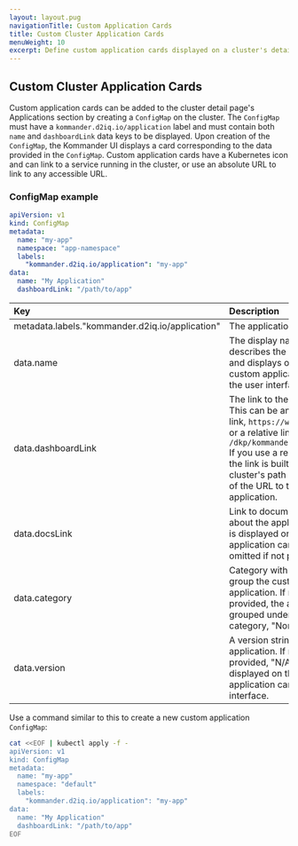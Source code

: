 ```yaml
---
layout: layout.pug
navigationTitle: Custom Application Cards
title: Custom Cluster Application Cards
menuWeight: 10
excerpt: Define custom application cards displayed on a cluster's detail page.
---
```


## Custom Cluster Application Cards

Custom application cards can be added to the cluster detail page's Applications section by creating a `ConfigMap` on the cluster. The `ConfigMap` must have a `kommander.d2iq.io/application` label and must contain both `name` and `dashboardLink` data keys to be displayed. Upon creation of the `ConfigMap`, the Kommander UI displays a card corresponding to the data provided in the `ConfigMap`. Custom application cards have a Kubernetes icon and can link to a service running in the cluster, or use an absolute URL to link to any accessible URL.

### ConfigMap example

```yaml
apiVersion: v1
kind: ConfigMap
metadata:
  name: "my-app"
  namespace: "app-namespace"
  labels:
    "kommander.d2iq.io/application": "my-app"
data:
  name: "My Application"
  dashboardLink: "/path/to/app"
```

| Key                                             | Description                                                                                                                                                                                                                                          | Required |
| :---------------------------------------------- | :--------------------------------------------------------------------------------------------------------------------------------------------------------------------------------------------------------------------------------------------------- | :------: |
| metadata.labels."kommander.d2iq.io/application" | The application name (ID).                                                                                                                                                                                                                           |    X     |
| data.name                                       | The display name that describes the application and displays on the custom application card in the user interface.                                                                                                                            |    X     |
| data.dashboardLink                              | The link to the application. This can be an absolute link, `https://www.d2iq.com` or a relative link, `/dkp/kommander/dashboard.` If you use a relative link, the link is built using the cluster's path as the base of the URL to the application. |    X     |
| data.docsLink                                   | Link to documentation about the application. This is displayed on the application card, but omitted if not present.                                                                                                                                  |          |
| data.category                                   | Category with which to group the custom application. If not provided, the application is grouped under the category, "None."                                                                                                                         |          |
| data.version                                    | A version string for the application. If not provided, "N/A" is displayed on the application card in the user interface.                                                                                                                             |          |

Use a command similar to this to create a new custom application `ConfigMap`:

```bash
cat <<EOF | kubectl apply -f -
apiVersion: v1
kind: ConfigMap
metadata:
  name: "my-app"
  namespace: "default"
  labels:
    "kommander.d2iq.io/application": "my-app"
data:
  name: "My Application"
  dashboardLink: "/path/to/app"
EOF
```
